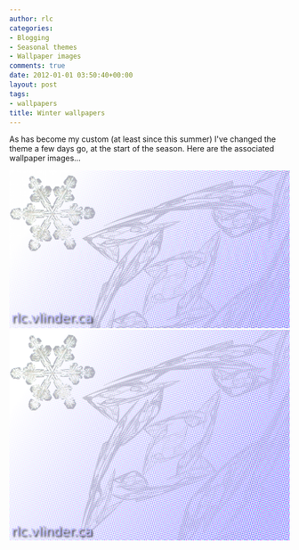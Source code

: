 ```yaml
---
author: rlc
categories:
- Blogging
- Seasonal themes
- Wallpaper images
comments: true
date: 2012-01-01 03:50:40+00:00
layout: post
tags:
- wallpapers
title: Winter wallpapers
---
```


As has become my custom (at least since this summer) I've changed the theme a few days go, at the start of the season. Here are the associated wallpaper images...

<!--more-->

[![Wide version of the winter wallpaper](/assets/2011/12/winter-wide.png)](/assets/2011/12/winter-wide.png)
[![4x3 version](/assets/2011/12/winter.png)](/assets/2011/12/winter.png)